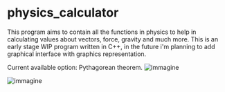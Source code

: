 # physics_calculator

This program aims to contain all the functions in physics to help in calculating values about vectors, force, gravity and much more.
This is an early stage WIP program written in C++, in the future i'm planning to add graphical interface with graphics representation.

Current available option: Pythagorean theorem.
![immagine](https://user-images.githubusercontent.com/30447649/137995026-d7857d1d-5e28-4943-835e-1707bb7290e5.png)

![immagine](https://user-images.githubusercontent.com/30447649/137997100-611cd3ca-26e5-4f8a-bc8b-33efde99770d.png)


